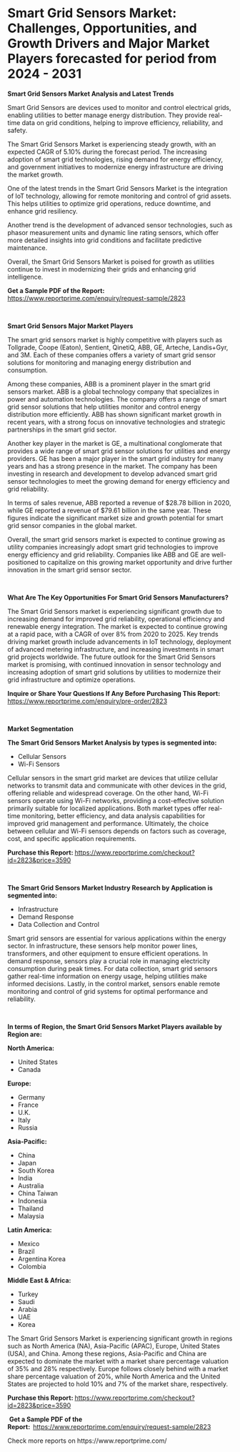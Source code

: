 <p><h1>Smart Grid Sensors Market: Challenges, Opportunities, and Growth Drivers and Major Market Players forecasted for period from 2024 - 2031</h1></p><p><strong>Smart Grid Sensors Market Analysis and Latest Trends</strong></p>
<p><p>Smart Grid Sensors are devices used to monitor and control electrical grids, enabling utilities to better manage energy distribution. They provide real-time data on grid conditions, helping to improve efficiency, reliability, and safety.</p><p>The Smart Grid Sensors Market is experiencing steady growth, with an expected CAGR of 5.10% during the forecast period. The increasing adoption of smart grid technologies, rising demand for energy efficiency, and government initiatives to modernize energy infrastructure are driving the market growth.</p><p>One of the latest trends in the Smart Grid Sensors Market is the integration of IoT technology, allowing for remote monitoring and control of grid assets. This helps utilities to optimize grid operations, reduce downtime, and enhance grid resiliency.</p><p>Another trend is the development of advanced sensor technologies, such as phasor measurement units and dynamic line rating sensors, which offer more detailed insights into grid conditions and facilitate predictive maintenance.</p><p>Overall, the Smart Grid Sensors Market is poised for growth as utilities continue to invest in modernizing their grids and enhancing grid intelligence.</p></p>
<p><strong>Get a Sample PDF of the Report:&nbsp;</strong> <a href="https://www.reportprime.com/enquiry/request-sample/2823">https://www.reportprime.com/enquiry/request-sample/2823</a></p>
<p>&nbsp;</p>
<p><strong>Smart Grid Sensors Major Market Players</strong></p>
<p><p>The smart grid sensors market is highly competitive with players such as Tollgrade, Coope (Eaton), Sentient, QinetiQ, ABB, GE, Arteche, Landis+Gyr, and 3M. Each of these companies offers a variety of smart grid sensor solutions for monitoring and managing energy distribution and consumption.</p><p>Among these companies, ABB is a prominent player in the smart grid sensors market. ABB is a global technology company that specializes in power and automation technologies. The company offers a range of smart grid sensor solutions that help utilities monitor and control energy distribution more efficiently. ABB has shown significant market growth in recent years, with a strong focus on innovative technologies and strategic partnerships in the smart grid sector.</p><p>Another key player in the market is GE, a multinational conglomerate that provides a wide range of smart grid sensor solutions for utilities and energy providers. GE has been a major player in the smart grid industry for many years and has a strong presence in the market. The company has been investing in research and development to develop advanced smart grid sensor technologies to meet the growing demand for energy efficiency and grid reliability.</p><p>In terms of sales revenue, ABB reported a revenue of $28.78 billion in 2020, while GE reported a revenue of $79.61 billion in the same year. These figures indicate the significant market size and growth potential for smart grid sensor companies in the global market.</p><p>Overall, the smart grid sensors market is expected to continue growing as utility companies increasingly adopt smart grid technologies to improve energy efficiency and grid reliability. Companies like ABB and GE are well-positioned to capitalize on this growing market opportunity and drive further innovation in the smart grid sensor sector.</p></p>
<p>&nbsp;</p>
<p><strong>What Are The Key Opportunities For Smart Grid Sensors Manufacturers?</strong></p>
<p><p>The Smart Grid Sensors market is experiencing significant growth due to increasing demand for improved grid reliability, operational efficiency and renewable energy integration. The market is expected to continue growing at a rapid pace, with a CAGR of over 8% from 2020 to 2025. Key trends driving market growth include advancements in IoT technology, deployment of advanced metering infrastructure, and increasing investments in smart grid projects worldwide. The future outlook for the Smart Grid Sensors market is promising, with continued innovation in sensor technology and increasing adoption of smart grid solutions by utilities to modernize their grid infrastructure and optimize operations.</p></p>
<p><strong>Inquire or Share Your Questions If Any Before Purchasing This Report:</strong> <a href="https://www.reportprime.com/enquiry/pre-order/2823">https://www.reportprime.com/enquiry/pre-order/2823</a></p>
<p>&nbsp;</p>
<p><strong>Market Segmentation</strong></p>
<p><strong>The Smart Grid Sensors Market Analysis by types is segmented into:</strong></p>
<p><ul><li>Cellular Sensors</li><li>Wi-Fi Sensors</li></ul></p>
<p><p>Cellular sensors in the smart grid market are devices that utilize cellular networks to transmit data and communicate with other devices in the grid, offering reliable and widespread coverage. On the other hand, Wi-Fi sensors operate using Wi-Fi networks, providing a cost-effective solution primarily suitable for localized applications. Both market types offer real-time monitoring, better efficiency, and data analysis capabilities for improved grid management and performance. Ultimately, the choice between cellular and Wi-Fi sensors depends on factors such as coverage, cost, and specific application requirements.</p></p>
<p><strong>Purchase this Report:&nbsp;</strong><a href="https://www.reportprime.com/checkout?id=2823&price=3590">https://www.reportprime.com/checkout?id=2823&price=3590</a></p>
<p>&nbsp;</p>
<p><strong>The Smart Grid Sensors Market Industry Research by Application is segmented into:</strong></p>
<p><ul><li>Infrastructure</li><li>Demand Response</li><li>Data Collection and Control</li></ul></p>
<p><p>Smart grid sensors are essential for various applications within the energy sector. In infrastructure, these sensors help monitor power lines, transformers, and other equipment to ensure efficient operations. In demand response, sensors play a crucial role in managing electricity consumption during peak times. For data collection, smart grid sensors gather real-time information on energy usage, helping utilities make informed decisions. Lastly, in the control market, sensors enable remote monitoring and control of grid systems for optimal performance and reliability.</p></p>
<p>&nbsp;</p>
<p><strong>In terms of Region, the Smart Grid Sensors Market Players available by Region are:</strong></p>
<p>
    <p> <strong> North America: </strong>
        <ul>
            <li>United States</li>
            <li>Canada</li>
        </ul>
        </p> 
    <p> <strong> Europe: </strong>
        <ul>
            <li>Germany</li>
            <li>France</li>
            <li>U.K.</li>
            <li>Italy</li>
            <li>Russia</li>
        </ul>
        </p> 
    <p> <strong> Asia-Pacific: </strong>
        <ul>
            <li>China</li>
            <li>Japan</li>
            <li>South Korea</li>
            <li>India</li>
            <li>Australia</li>
            <li>China Taiwan</li>
            <li>Indonesia</li>
            <li>Thailand</li>
            <li>Malaysia</li>
        </ul>
        </p> 
    <p> <strong> Latin America: </strong>
        <ul>
            <li>Mexico</li>
            <li>Brazil</li>
            <li>Argentina Korea</li>
            <li>Colombia</li>
        </ul>
        </p> 
    <p> <strong> Middle East & Africa: </strong>
        <ul>
            <li>Turkey</li>
            <li>Saudi</li>
            <li>Arabia</li>
            <li>UAE</li>
            <li>Korea</li>
        </ul>
    </p>
    </p>
<p><p>The Smart Grid Sensors Market is experiencing significant growth in regions such as North America (NA), Asia-Pacific (APAC), Europe, United States (USA), and China. Among these regions, Asia-Pacific and China are expected to dominate the market with a market share percentage valuation of 35% and 28% respectively. Europe follows closely behind with a market share percentage valuation of 20%, while North America and the United States are projected to hold 10% and 7% of the market share, respectively.</p></p>
<p><strong>Purchase this Report: </strong><a href="https://www.reportprime.com/checkout?id=2823&price=3590">https://www.reportprime.com/checkout?id=2823&price=3590</a></p>
<p>&nbsp;<strong>Get a Sample PDF of the Report:&nbsp;&nbsp;</strong><a href="https://www.reportprime.com/enquiry/request-sample/2823">https://www.reportprime.com/enquiry/request-sample/2823</a></p>
<p><strong></strong></p>
<p>Check more reports on https://www.reportprime.com/</p>